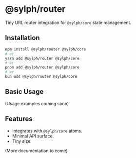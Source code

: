 # @sylph/router

Tiny URL router integration for `@sylph/core` state management.

## Installation

```bash
npm install @sylph/router @sylph/core
# or
yarn add @sylph/router @sylph/core
# or
pnpm add @sylph/router @sylph/core
# or
bun add @sylph/router @sylph/core
```

## Basic Usage

(Usage examples coming soon)

## Features

*   Integrates with `@sylph/core` atoms.
*   Minimal API surface.
*   Tiny size.

(More documentation to come)